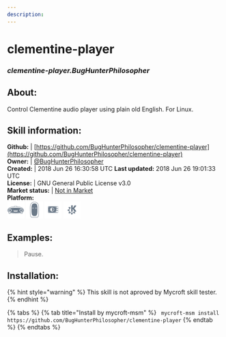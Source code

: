 ```yaml
---
description: 
---
```


# clementine-player  
### _clementine-player.BugHunterPhilosopher_  
## About:  
Control Clementine audio player using plain old English. For Linux.

## Skill information:  
**Github:** | [https://github.com/BugHunterPhilosopher/clementine-player](https://github.com/BugHunterPhilosopher/clementine-player)  
**Owner:** | [@BugHunterPhilosopher](https://github.com/BugHunterPhilosopher)  
**Created:** | 2018 Jun 26 16:30:58 UTC  **Last updated:** 2018 Jun 26 19:01:33 UTC  
**License:** | GNU General Public License v3.0  
**Market status:** | [Not in Market](https://market.mycroft.ai/skill/)  
**Platform:**  
 ![Mark I](../.gitbook/assets/mark-1-icon.png)  ![Mark II](../.gitbook/assets/mark-2-icon.png)  ![Picroft](../.gitbook/assets/picroft-icon.png)  ![plasmoid](../.gitbook/assets/kde.png)   
## Examples:  
> Pause.  
  
## Installation:  
{% hint style="warning" %}
This skill is not aproved by Mycroft skill tester.
{% endhint %}
    
{% tabs %}
{% tab title="Install by mycroft-msm" %}
``` mycroft-msm install https://github.com/BugHunterPhilosopher/clementine-player```
{% endtab %}
  {% endtabs %}
  